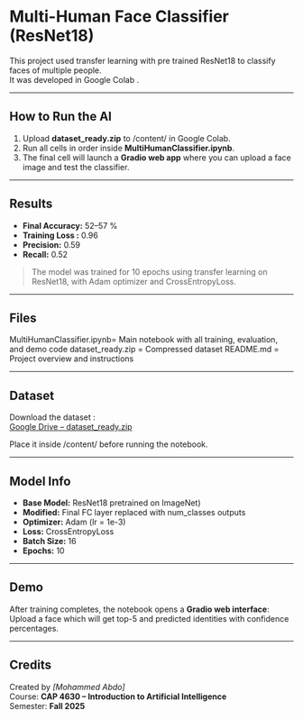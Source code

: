 # Multi-Human Face Classifier (ResNet18)

This project used transfer learning with pre trained ResNet18 to classify faces of multiple people.  
It was developed in Google Colab .

---

##  How to Run the AI
1. Upload **dataset_ready.zip** to /content/ in Google Colab.  
2. Run all cells in order inside **MultiHumanClassifier.ipynb**.  
3. The final cell will launch a **Gradio web app** where you can upload a face image and test the classifier.

---

##  Results
- **Final Accuracy:** 52–57 %  
- **Training Loss :** 0.96  
- **Precision:** 0.59  
- **Recall:** 0.52  

> The model was trained for 10 epochs using transfer learning on ResNet18, with Adam optimizer and CrossEntropyLoss.

---

##  Files


 MultiHumanClassifier.ipynb= Main notebook with all training, evaluation, and demo code 
 dataset_ready.zip = Compressed dataset 
README.md = Project overview and instructions 

---

##  Dataset
Download the dataset :  
 [Google Drive – dataset_ready.zip](https://drive.google.com/file/d/1q23xEeSfhe3famj7bgXc8tLNyuY040im/view?usp=sharing)

Place it inside /content/ before running the notebook.

---

## Model Info
- **Base Model:** ResNet18 pretrained on ImageNet) 
- **Modified:** Final FC layer replaced with num_classes outputs  
- **Optimizer:** Adam (lr = 1e-3)  
- **Loss:** CrossEntropyLoss  
- **Batch Size:** 16  
- **Epochs:** 10  

---

##  Demo
After training completes, the notebook opens a **Gradio web interface**:  
Upload a face which will get top-5 and predicted identities with confidence percentages.  

---

##  Credits
Created by *[Mohammed Abdo]*  
Course: **CAP 4630 – Introduction to Artificial Intelligence**  
Semester: **Fall 2025**
